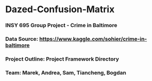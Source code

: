 # **Dazed-Confusion-Matrix**
### INSY 695 Group Project - Crime in Baltimore
### Data Source: https://www.kaggle.com/sohier/crime-in-baltimore 
### Project Outline: Project Framework Directory
### Team: Marek, Andrea, Sam, Tiancheng, Bogdan

